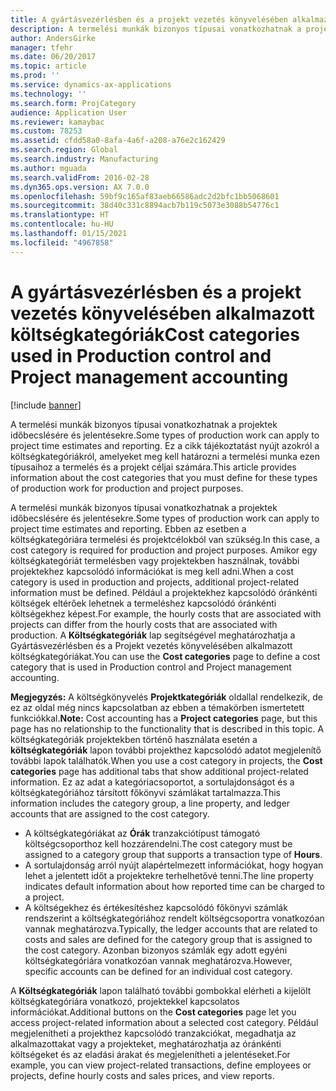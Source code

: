 ```yaml
---
title: A gyártásvezérlésben és a projekt vezetés könyvelésében alkalmazott költségkategóriák
description: A termelési munkák bizonyos típusai vonatkozhatnak a projektek időbecslésére és jelentésekre. Ez a cikk tájékoztatást nyújt azokról a költségkategóriákról, amelyeket meg kell határozni a termelési munka ezen típusaihoz a termelés és a projekt céljai számára.
author: AndersGirke
manager: tfehr
ms.date: 06/20/2017
ms.topic: article
ms.prod: ''
ms.service: dynamics-ax-applications
ms.technology: ''
ms.search.form: ProjCategory
audience: Application User
ms.reviewer: kamaybac
ms.custom: 78253
ms.assetid: cfdd58a0-8afa-4a6f-a208-a76e2c162429
ms.search.region: Global
ms.search.industry: Manufacturing
ms.author: mguada
ms.search.validFrom: 2016-02-28
ms.dyn365.ops.version: AX 7.0.0
ms.openlocfilehash: 59bf9c165af83aeb66586adc2d2bfc1bb5068601
ms.sourcegitcommit: 38d40c331c8894acb7b119c5073e3088b54776c1
ms.translationtype: HT
ms.contentlocale: hu-HU
ms.lasthandoff: 01/15/2021
ms.locfileid: "4967858"
---
```

# <a name="cost-categories-used-in-production-control-and-project-management-accounting"></a><span data-ttu-id="6bae0-104">A gyártásvezérlésben és a projekt vezetés könyvelésében alkalmazott költségkategóriák</span><span class="sxs-lookup"><span data-stu-id="6bae0-104">Cost categories used in Production control and Project management accounting</span></span>

[!include [banner](../includes/banner.md)]

<span data-ttu-id="6bae0-105">A termelési munkák bizonyos típusai vonatkozhatnak a projektek időbecslésére és jelentésekre.</span><span class="sxs-lookup"><span data-stu-id="6bae0-105">Some types of production work can apply to project time estimates and reporting.</span></span> <span data-ttu-id="6bae0-106">Ez a cikk tájékoztatást nyújt azokról a költségkategóriákról, amelyeket meg kell határozni a termelési munka ezen típusaihoz a termelés és a projekt céljai számára.</span><span class="sxs-lookup"><span data-stu-id="6bae0-106">This article provides information about the cost categories that you must define for these types of production work for production and project purposes.</span></span>

<span data-ttu-id="6bae0-107">A termelési munkák bizonyos típusai vonatkozhatnak a projektek időbecslésére és jelentésekre.</span><span class="sxs-lookup"><span data-stu-id="6bae0-107">Some types of production work can apply to project time estimates and reporting.</span></span> <span data-ttu-id="6bae0-108">Ebben az esetben a költségkategóriára termelési és projektcélokból van szükség.</span><span class="sxs-lookup"><span data-stu-id="6bae0-108">In this case, a cost category is required for production and project purposes.</span></span> <span data-ttu-id="6bae0-109">Amikor egy költségkategóriát termelésben vagy projektekben használnak, további projektekhez kapcsolódó információkat is meg kell adni.</span><span class="sxs-lookup"><span data-stu-id="6bae0-109">When a cost category is used in production and projects, additional project-related information must be defined.</span></span> <span data-ttu-id="6bae0-110">Például a projektekhez kapcsolódó óránkénti költségek eltérőek lehetnek a termeléshez kapcsolódó óránkénti költségekhez képest.</span><span class="sxs-lookup"><span data-stu-id="6bae0-110">For example, the hourly costs that are associated with projects can differ from the hourly costs that are associated with production.</span></span> <span data-ttu-id="6bae0-111">A **Költségkategóriák** lap segítségével meghatározhatja a Gyártásvezérlésben és a Projekt vezetés könyvelésében alkalmazott költségkategóriákat.</span><span class="sxs-lookup"><span data-stu-id="6bae0-111">You can use the **Cost categories** page to define a cost category that is used in Production control and Project management accounting.</span></span> 

<span data-ttu-id="6bae0-112">**Megjegyzés:** A költségkönyvelés **Projektkategóriák** oldallal rendelkezik, de ez az oldal még nincs kapcsolatban az ebben a témakörben ismertetett funkciókkal.</span><span class="sxs-lookup"><span data-stu-id="6bae0-112">**Note:** Cost accounting has a **Project categories** page, but this page has no relationship to the functionality that is described in this topic.</span></span> <span data-ttu-id="6bae0-113">A költségkategóriák projektekben történő használata esetén a **költségkategóriák** lapon további projekthez kapcsolódó adatot megjelenítő további lapok találhatók.</span><span class="sxs-lookup"><span data-stu-id="6bae0-113">When you use a cost category in projects, the **Cost categories** page has additional tabs that show additional project-related information.</span></span> <span data-ttu-id="6bae0-114">Ez az adat a kategóriacsoportot, a sortulajdonságot és a költségkategóriához társított főkönyvi számlákat tartalmazza.</span><span class="sxs-lookup"><span data-stu-id="6bae0-114">This information includes the category group, a line property, and ledger accounts that are assigned to the cost category.</span></span>

-   <span data-ttu-id="6bae0-115">A költségkategóriákat az **Órák** tranzakciótípust támogató költségcsoporthoz kell hozzárendelni.</span><span class="sxs-lookup"><span data-stu-id="6bae0-115">The cost category must be assigned to a category group that supports a transaction type of **Hours**.</span></span>
-   <span data-ttu-id="6bae0-116">A sortulajdonság arról nyújt alapértelmezett információkat, hogy hogyan lehet a jelentett időt a projektekre terhelhetővé tenni.</span><span class="sxs-lookup"><span data-stu-id="6bae0-116">The line property indicates default information about how reported time can be charged to a project.</span></span>
-   <span data-ttu-id="6bae0-117">A költségekhez és értékesítéshez kapcsolódó főkönyvi számlák rendszerint a költségkategóriához rendelt költségcsoportra vonatkozóan vannak meghatározva.</span><span class="sxs-lookup"><span data-stu-id="6bae0-117">Typically, the ledger accounts that are related to costs and sales are defined for the category group that is assigned to the cost category.</span></span> <span data-ttu-id="6bae0-118">Azonban bizonyos számlák egy adott egyéni költségkategóriára vonatkozóan vannak meghatározva.</span><span class="sxs-lookup"><span data-stu-id="6bae0-118">However, specific accounts can be defined for an individual cost category.</span></span>

<span data-ttu-id="6bae0-119">A **Költségkategóriák** lapon található további gombokkal elérheti a kijelölt költségkategóriára vonatkozó, projektekkel kapcsolatos információkat.</span><span class="sxs-lookup"><span data-stu-id="6bae0-119">Additional buttons on the **Cost categories** page let you access project-related information about a selected cost category.</span></span> <span data-ttu-id="6bae0-120">Például megjelenítheti a projekthez kapcsolódó tranzakciókat, megadhatja az alkalmazottakat vagy a projekteket, meghatározhatja az óránkénti költségeket és az eladási árakat és megjelenítheti a jelentéseket.</span><span class="sxs-lookup"><span data-stu-id="6bae0-120">For example, you can view project-related transactions, define employees or projects, define hourly costs and sales prices, and view reports.</span></span>



